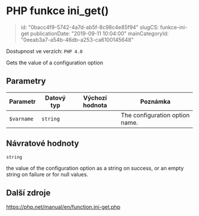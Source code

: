 PHP funkce ini_get()
================================

> id: "0bacc4f9-5742-4a7d-ab5f-8c98c4e85f94"
> slugCS: funkce-ini-get
> publicationDate: "2019-09-11 10:04:00"
> mainCategoryId: "0eeab3a7-a54b-46db-a253-ca6100145648"

Dostupnost ve verzích: `PHP 4.0`

Gets the value of a configuration option


Parametry
--------------

| Parametr | Datový typ | Výchozí hodnota | Poznámka |
|-----|-----|-----|-----|
| `$varname` | `string` |  | The configuration option name. |


Návratové hodnoty
----------------

`string`

the value of the configuration option as a string on success, or
an empty string on failure or for null values.

Další zdroje
------------

https://php.net/manual/en/function.ini-get.php
